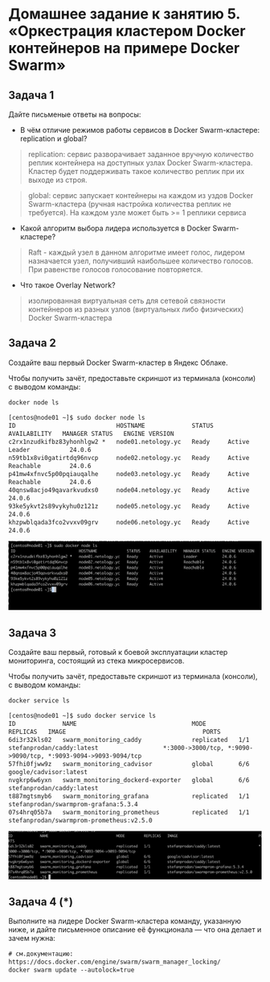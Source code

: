 # Домашнее задание к занятию 5. «Оркестрация кластером Docker контейнеров на примере Docker Swarm»

## Задача 1

Дайте письменые ответы на вопросы:

- В чём отличие режимов работы сервисов в Docker Swarm-кластере: replication и global?

> replication: сервис разворачивает заданное вручную количество реплик контейнера на доступных узлах Docker Swarm-кластера. Кластер будет поддерживать такое количество реплик при их выходе из строя.

> global: сервис запускает контейнеры на каждом из уздов Docker Swarm-кластера (ручная настройка количества реплик не требуется). На каждом узле может быть >= 1 реплики сервиса

- Какой алгоритм выбора лидера используется в Docker Swarm-кластере?

> Raft - каждый узел в данном алгоритме имеет голос, лидером назначается узел, получивший наибольшее количество голосов. При равенстве голосов голосование повторяется.

- Что такое Overlay Network?

> изолированная виртуальная сеть для сетевой связности контейнеров из разных узлов (виртуальных либо физических) Docker Swarm-кластера

## Задача 2

Создайте ваш первый Docker Swarm-кластер в Яндекс Облаке.

Чтобы получить зачёт, предоставьте скриншот из терминала (консоли) с выводом команды:
```
docker node ls
```

```
[centos@node01 ~]$ sudo docker node ls
ID                            HOSTNAME             STATUS    AVAILABILITY   MANAGER STATUS   ENGINE VERSION
c2rx1nzudkifbz83yhonhlgw2 *   node01.netology.yc   Ready     Active         Leader           24.0.6
n59tb1x8vi0gatirtdq96nvcp     node02.netology.yc   Ready     Active         Reachable        24.0.6
p41mw4xfnvc5p00pqiauqalhe     node03.netology.yc   Ready     Active         Reachable        24.0.6
40qnsw8acjo49qavarkvudxs0     node04.netology.yc   Ready     Active                          24.0.6
93ke5ykvt2s89vykyhu0z121z     node05.netology.yc   Ready     Active                          24.0.6
khzpwblqada3fco2vvxv09grv     node06.netology.yc   Ready     Active                          24.0.6
```

![](./assets/5-2.png)

## Задача 3

Создайте ваш первый, готовый к боевой эксплуатации кластер мониторинга, состоящий из стека микросервисов.

Чтобы получить зачёт, предоставьте скриншот из терминала (консоли), с выводом команды:
```
docker service ls
```

```
[centos@node01 ~]$ sudo docker service ls
ID             NAME                                MODE         REPLICAS   IMAGE                                      PORTS
6di3r32kls02   swarm_monitoring_caddy              replicated   1/1        stefanprodan/caddy:latest                  *:3000->3000/tcp, *:9090->9090/tcp, *:9093-9094->9093-9094/tcp
57fhi0fjww9z   swarm_monitoring_cadvisor           global       6/6        google/cadvisor:latest
nvgkrp6w6yxn   swarm_monitoring_dockerd-exporter   global       6/6        stefanprodan/caddy:latest
t887mgtsmyb6   swarm_monitoring_grafana            replicated   1/1        stefanprodan/swarmprom-grafana:5.3.4
07s4hrq05b7a   swarm_monitoring_prometheus         replicated   1/1        stefanprodan/swarmprom-prometheus:v2.5.0
```

![](./assets/5-3.png)

## Задача 4 (*)

Выполните на лидере Docker Swarm-кластера команду, указанную ниже, и дайте письменное описание её функционала — что она делает и зачем нужна:
```
# см.документацию: https://docs.docker.com/engine/swarm/swarm_manager_locking/
docker swarm update --autolock=true
```


